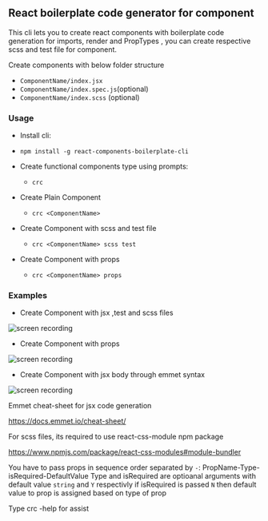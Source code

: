 ## React boilerplate code generator for component

This cli lets you to create react components with boilerplate code generation for imports, render and PropTypes , you can create respective scss and test file for component.

Create components with below folder structure

- `ComponentName/index.jsx`
- `ComponentName/index.spec.js`(optional)
- `ComponentName/index.scss` (optional)

### Usage

- Install cli:
- `npm install -g react-components-boilerplate-cli`

- Create functional components type using prompts:
  - `crc`
- Create Plain Component

  - `crc <ComponentName>`

- Create Component with scss and test file

  - `crc <ComponentName> scss test`

- Create Component with props
  - `crc <ComponentName> props`

### Examples

- Create Component with jsx ,test and scss files

![screen recording](https://recordit.co/uhCdm5xzJT.gif)

- Create Component with props

![screen recording](https://recordit.co/P4A0bGbc2y.gif)

- Create Component with jsx body through emmet syntax

![screen recording](https://recordit.co/CKjFHG0X7E.gif)

Emmet cheat-sheet for jsx code generation

https://docs.emmet.io/cheat-sheet/

For scss files, its required to use react-css-module npm package

https://www.npmjs.com/package/react-css-modules#module-bundler

You have to pass props in sequence order separated by `-`: PropName-Type-isRequired-DefaultValue
Type and isRequired are optioanal arguments with default value `string` and `Y` respectivly
if isRequired is passed `N` then default value to prop is assigned based on type of prop

Type crc -help for assist
